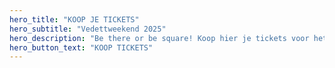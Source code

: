 ```yaml
---
hero_title: "KOOP JE TICKETS"
hero_subtitle: "Vedettweekend 2025"
hero_description: "Be there or be square! Koop hier je tickets voor het grootste feest van het jaar."
hero_button_text: "KOOP TICKETS"
---
```





